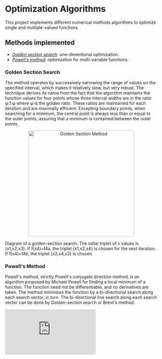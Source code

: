 # Optimization Algorithms

This project implements different numerical methods algorithms to optimize single and 
multiple-valued functions.

## Methods implemented
* [*Golden section search*](#Golden-Section-Search): one-dimentional optimization.
* [*Powell's method*](#Powell's-Method): optimization for multi-variable functions.

### Golden Section Search

The method operates by successively narrowing the range of values on the specified interval, 
which makes it relatively slow, but very robust. The technique derives its name from the fact 
that the algorithm maintains the function values for four points whose three interval widths 
are in the ratio φ:1:φ where φ is the golden ratio. These ratios are maintained for each 
iteration and are maximally efficient. Excepting boundary points, when searching for a minimum, 
the central point is always less than or equal to the outer points, assuring that a minimum is 
contained between the outer points.

<p align="center">
  <img src="https://upload.wikimedia.org/wikipedia/commons/thumb/5/52/GoldenSectionSearch.png/1024px-GoldenSectionSearch.png" width="350" title="Golden Section Method">
</p>

Diagram of a golden-section search. The initial triplet of x values is {x1,x2,x3}. If f(x4)=f4a, 
the triplet {x1,x2,x4} is chosen for the next iteration. If f(x4)=f4b, the triplet {x2,x4,x3} 
is chosen.


### Powell's Method

Powell's method, strictly Powell's conjugate direction method, is an algorithm proposed by Michael 
Powell for finding a local minimum of a function. The function need not be differentiable, and no 
derivatives are taken.
The method minimises the function by a bi-directional search along each search vector, in turn. 
The bi-directional line search along each search vector can be done by Golden-section search or 
Brent's method.

![alt text](https://api.europeana.eu/thumbnail/v2/url.json?size=w400&type=TEXT&uri=http%3A%2F%2Fwww.dmg-lib.org%2Fdmglib%2Fhandler%3Ffile%3Dimages_001%2Fdmg00020968023_%2F_tn_311x350_dmg00020968023_.png.jpg)